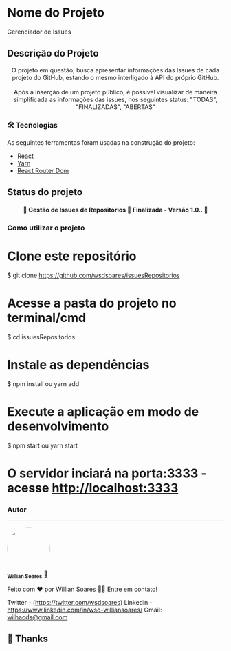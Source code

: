 # Nome do Projeto

Gerenciador de Issues

## Descrição do Projeto

<p align="center">O projeto em questão, busca apresentar informações das Issues de cada projeto do GitHub, estando o mesmo interligado à API do próprio GitHub.<br/> <br/> Após a inserção de um projeto público, é possível visualizar de maneira simplificada as informações das issues, nos seguintes status: "TODAS", "FINALIZADAS", "ABERTAS" </p>

### 🛠 Tecnologias

As seguintes ferramentas foram usadas na construção do projeto:

- [React](https://pt-br.reactjs.org/)
- [Yarn](https://yarnpkg.com)
- [React Router Dom](https://v5.reactrouter.com/web/guides/quick-start)

## Status do projeto

<h4 align="center"> 
	🚧  Gestão de Issues de Repositórios 🚀 Finalizada - Versão 1.0..  🚧
</h4>

### Como utilizar o projeto

# Clone este repositório

$ git clone <https://github.com/wsdsoares/issuesRepositorios>

# Acesse a pasta do projeto no terminal/cmd

$ cd issuesRepositorios

# Instale as dependências

$ npm install ou yarn add

# Execute a aplicação em modo de desenvolvimento

$ npm start ou yarn start

# O servidor inciará na porta:3333 - acesse <http://localhost:3333>

### Autor

---

<a href="https://www.linkedin.com/in/wsd-williansoares/">
 <img style="border-radius: 50%;" src="https://media-exp1.licdn.com/dms/image/C4E03AQGGEgb7s1KyGw/profile-displayphoto-shrink_800_800/0/1587343889132?e=1653523200&v=beta&t=EmRlUaT2j9oURIeiNok8ZqGO7IQol22kfp_wpDBFyDY4" width="100px;" alt=""/>
 <br />
 <sub><b>Willian Soares</b></sub></a> <a href="https://www.linkedin.com/in/wsd-williansoares/" title="Linkedin">🚀</a>

Feito com ❤️ por Willian Soares 👋🏽 Entre em contato!

Twitter - (https://twitter.com/wsdsoares)
Linkedin - https://www.linkedin.com/in/wsd-williansoares/
Gmail: wilhaods@gmail.com


## 💜 Thanks

